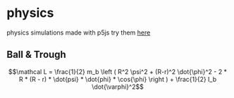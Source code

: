 # physics
physics simulations made with p5js
try them [here](https://editor.p5js.org/)

## Ball & Trough
$$\mathcal L = \frac{1}{2} m_b \left ( R^2 \psi^2 + (R-r)^2 \dot{\phi}^2 - 2 * R * (R - r) * \dot{psi} * \dot{phi} * \cos{\phi} \right ) + \frac{1}{2} I_b \dot{\varphi}^2$$
